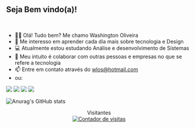 ## Seja Bem vindo(a)!
<br>

- 🙋‍♂️ Olá! Tudo bem? Me chamo Washington Oliveira
- 🎯 Me interesso em aprender cada dia mais sobre tecnologia e Design
- 💻 Atualmente estou estudando Análise e desenvolvimento de Sistemas
- 💞️ Meu intuito é colaborar com outras pessoas e empresas no que se refere a tecnologia
- 📫 Entre em contato através do wlos@hotmail.com
- ou:


[<img src="https://img.shields.io/badge/linkedin-%230077B5.svg?&style=for-the-badge&logo=linkedin&logoColor=white" />](https://www.linkedin.com/in/washington-oliveira/)
[<img src = "https://img.shields.io/badge/instagram-%23E4405F.svg?&style=for-the-badge&logo=instagram&logoColor=white">](https://www.instagram.com/wlos.2022/)
[<img src = "https://img.shields.io/badge/facebook-%231877F2.svg?&style=for-the-badge&logo=facebook&logoColor=white">](https://www.facebook.com/wlos.ba/)
[<img src = "https://img.shields.io/badge/GitHub-100000?style=for-the-badge&logo=github&logoColor=white">](https://github.com/wlos2020/)


![Anurag's GitHub stats](https://github-readme-stats.vercel.app/api?username=wlos2020&show_icons=true&theme=merko)

<div align="center">Visitantes
<!-- Inicia codigo Contador -->
<div align="center"><a title='Contador de Visitas' href='https://megacontador.com.br/' ><img src='https://megacontador.com.br/img-R91FIyiQBpwdSDMf-9.gif' border='0' alt='Contador de visitas'></a></div>
<!-- Fim do codigo Contador -->

  

  
<!---
wlos2020/wlos2020 is a ✨ special ✨ repository because its `README.md` (this file) appears on your GitHub profile.
You can click the Preview link to take a look at your changes.
--->
